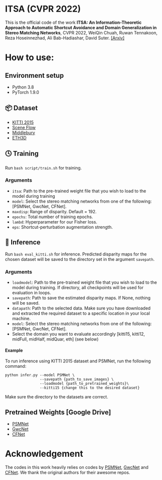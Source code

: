 # ITSA (CVPR 2022)

This is the official code of the work **ITSA: An Information-Theoretic Approach to Automatic Shortcut Avoidance and Domain Generalization in Stereo Matching Networks**, CVPR 2022, WeiQin Chuah, Ruwan Tennakoon, Reza Hoseinnezhad, Ali Bab-Hadiashar, David Suter. [[Arxiv]](https://arxiv.org/abs/2201.02263)

# How to use:
## Environment setup
* Python 3.8
* PyTorch 1.9.0

## :package: Dataset
* [KITTI 2015](http://www.cvlibs.net/datasets/kitti/eval_scene_flow.php?benchmark=stereo)
* [Scene Flow](https://lmb.informatik.uni-freiburg.de/resources/datasets/SceneFlowDatasets.en.html)
* [Middlebury](https://vision.middlebury.edu/stereo/data/)
* [ETH3D](https://www.eth3d.net/datasets)

## :clock4: Training
Run `bash script/train.sh` for training.
### Arguments 
* `itsa`: Path to the pre-trained weight file that you wish to load to the model during training
* `model`: Select the stereo matching networks from one of the following: [PSMNet, GwcNet, CFNet].
* `maxdisp`: Range of disparity. Default = 192.
* `epochs`: Total number of training epochs.
* `lambd`: Hyperparameter for our Fisher loss.
* `eps`: Shortcut-perturbation augmentation strength. 

## :memo: Inference
Run `bash eval_kitti.sh` for inference. Predicted disparity maps for the chosen dataset will be saved to the directory set in the argument `savepath`.
### Arguments 
* `loadmodel`: Path to the pre-trained weight file that you wish to load to the model during training. If directory, all checkpoints will be used for evaluation in loops. 
* `savepath`: Path to save the estimated disparity maps. If None, nothing will be saved.
* `datapath`: Path to the selected data. Make sure you have downloaded and extracted the required dataset to a specific location in your local machine.
* `model`: Select the stereo matching networks from one of the following: [PSMNet, GwcNet, CFNet].
* Select the domain you want to evaluate accordingly [kitti15, kitti12, midFull, midHalf, midQuar, eth] (see below)

#### Example
To run inference using KITTI 2015 dataset and PSMNet, run the following command:
```
python infer.py --model PSMNet \
                --savepath {path_to_save_images} \
                --loadmodel {path_to_pretrained_weights}\
                --kitti15 {change this to the desired dataset}
```
Make sure the directory to the datasets are correct.

## Pretrained Weights [Google Drive]
* [PSMNet](https://drive.google.com/file/d/1df-DP2wJpwr899dr_aoNDO3O4gTOk_KW/view?usp=sharing)
* [GwcNet](https://drive.google.com/file/d/1uF4cpL6Fkt3ykOD5B1_WKnvuLOcqU2pt/view?usp=sharing)
* [CFNet](https://drive.google.com/file/d/1neUFFEGyDnYgRpGNn14tAFkwP6en9Peb/view?usp=sharing)


# Acknowledgement
The codes in this work heavily relies on codes by [PSMNet](https://github.com/JiaRenChang/PSMNet), [GwcNet](https://github.com/xy-guo/GwcNet) and [CFNet](https://github.com/gallenszl/CFNet). We thank the original authors for their awesome repos.
